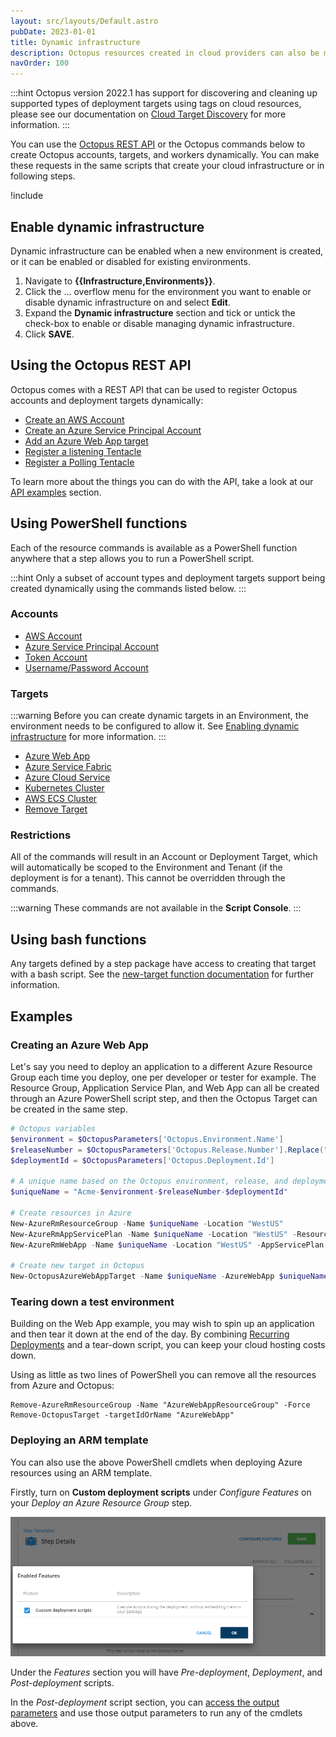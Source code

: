 ```yaml
---
layout: src/layouts/Default.astro
pubDate: 2023-01-01
title: Dynamic infrastructure
description: Octopus resources created in cloud providers can also be modeled in Octopus using service messages and scripts, which form part of dynamic infrastructure.
navOrder: 100
---
```


:::hint
Octopus version 2022.1 has support for discovering and cleaning up supported types of deployment targets using tags on cloud resources, please see our documentation on [Cloud Target Discovery](/docs/infrastructure/deployment-targets/cloud-target-discovery/index.md) for more information.
:::

You can use the [Octopus REST API](/docs/octopus-rest-api/index.md) or the Octopus commands below to create Octopus accounts, targets, and workers dynamically. You can make these requests in the same scripts that create your cloud infrastructure or in following steps.

!include <create-deployment-targets-hint>

## Enable dynamic infrastructure

Dynamic infrastructure can be enabled when a new environment is created, or it can be enabled or disabled for existing environments.

1. Navigate to **{{Infrastructure,Environments}}**.
1. Click the ... overflow menu for the environment you want to enable or disable dynamic infrastructure on and select **Edit**.
1. Expand the **Dynamic infrastructure** section and tick or untick the check-box to enable or disable managing dynamic infrastructure.
1. Click **SAVE**.

## Using the Octopus REST API

Octopus comes with a REST API that can be used to register Octopus accounts and deployment targets dynamically:

- [Create an AWS Account](/docs/octopus-rest-api/examples/accounts/create-aws-account.md)
- [Create an Azure Service Principal Account](/docs/octopus-rest-api/examples/accounts/create-azure-service-principal.md)
- [Add an Azure Web App target](/docs/octopus-rest-api/examples/deployment-targets/add-azure-web-app.md)
- [Register a listening Tentacle](/docs/octopus-rest-api/examples/deployment-targets/register-listening-tentacle.md)
- [Register a Polling Tentacle](/docs/octopus-rest-api/examples/deployment-targets/register-polling-tentacle.md)

To learn more about the things you can do with the API, take a look at our [API examples](/docs/octopus-rest-api/examples/index.md) section.

## Using PowerShell functions

Each of the resource commands is available as a PowerShell function anywhere that a step allows you to run a PowerShell script.

:::hint
Only a subset of account types and deployment targets support being created dynamically using the commands listed below.
:::

### Accounts

- [AWS Account](/docs/infrastructure/deployment-targets/dynamic-infrastructure/aws-accounts.md)
- [Azure Service Principal Account](/docs/infrastructure/deployment-targets/dynamic-infrastructure/azure-accounts.md)
- [Token Account](/docs/infrastructure/deployment-targets/dynamic-infrastructure/token-accounts.md)
- [Username/Password Account](/docs/infrastructure/deployment-targets/dynamic-infrastructure/username-password-accounts.md)

### Targets

:::warning
Before you can create dynamic targets in an Environment, the environment needs to be configured to allow it. See [Enabling dynamic infrastructure](/docs/infrastructure/deployment-targets/dynamic-infrastructure/index.md#enable-dynamic-infrastructure) for more information.
:::

- [Azure Web App](/docs/infrastructure/deployment-targets/dynamic-infrastructure/azure-web-app-target.md)
- [Azure Service Fabric](/docs/infrastructure/deployment-targets/dynamic-infrastructure/azure-service-fabric-target.md)
- [Azure Cloud Service](/docs/infrastructure/deployment-targets/dynamic-infrastructure/azure-cloud-service-target.md)
- [Kubernetes Cluster](/docs/infrastructure/deployment-targets/dynamic-infrastructure/kubernetes-target.md)
- [AWS ECS Cluster](/docs/infrastructure/deployment-targets/dynamic-infrastructure/new-octopustarget.md)
- [Remove Target](/docs/infrastructure/deployment-targets/dynamic-infrastructure/remove-octopustarget.md)

### Restrictions

All of the commands will result in an Account or Deployment Target, which will automatically be scoped to the Environment and Tenant (if the deployment is for a tenant).
This cannot be overridden through the commands.

:::warning
These commands are not available in the **Script Console**.
:::

## Using bash functions

Any targets defined by a step package have access to creating that target with a bash script. See the [new-target function documentation](/docs/infrastructure/deployment-targets/dynamic-infrastructure/new-octopustarget.md) for further information.

## Examples

### Creating an Azure Web App

Let's say you need to deploy an application to a different Azure Resource Group each time you deploy, one per developer or tester for example. The Resource Group, Application Service Plan, and Web App can all be created through an Azure PowerShell script step, and then the Octopus Target can be created in the same step.

```powershell
# Octopus variables
$environment = $OctopusParameters['Octopus.Environment.Name']
$releaseNumber = $OctopusParameters['Octopus.Release.Number'].Replace(".", "-")
$deploymentId = $OctopusParameters['Octopus.Deployment.Id']

# A unique name based on the Octopus environment, release, and deployment
$uniqueName = "Acme-$environment-$releaseNumber-$deploymentId"

# Create resources in Azure
New-AzureRmResourceGroup -Name $uniqueName -Location "WestUS"
New-AzureRmAppServicePlan -Name $uniqueName -Location "WestUS" -ResourceGroupName $uniqueName -Tier Free
New-AzureRmWebApp -Name $uniqueName -Location "WestUS" -AppServicePlan $uniqueName -ResourceGroupName $uniqueName

# Create new target in Octopus
New-OctopusAzureWebAppTarget -Name $uniqueName -AzureWebApp $uniqueName -AzureResourceGroupName $uniqueName -OctopusAccountIdOrName "my-octopus-azure-serviceprincipal-account" -OctopusRoles "acme-web"
```

### Tearing down a test environment

Building on the Web App example, you may wish to spin up an application and then tear it down at the end of the day. By combining [Recurring Deployments](https://octopus.com/blog/recurring-deployments) and a tear-down script, you can keep your cloud hosting costs down.

Using as little as two lines of PowerShell you can remove all the resources from Azure and Octopus:

```
Remove-AzureRmResourceGroup -Name "AzureWebAppResourceGroup" -Force
Remove-OctopusTarget -targetIdOrName "AzureWebApp"
```

### Deploying an ARM template

You can also use the above PowerShell cmdlets when deploying Azure resources using an ARM template.

Firstly, turn on **Custom deployment scripts** under _Configure Features_ on your _Deploy an Azure Resource Group_ step.

![Configure features on ARM template step](arm-template-step-configure-features.png "width=500")

Under the _Features_ section you will have _Pre-deployment_, _Deployment_, and _Post-deployment_ scripts.

In the _Post-deployment_ script section, you can [access the output parameters](/docs/runbooks/runbook-examples/azure/resource-groups/index.md#DeployusinganAzureResourceGroupTemplate-AccessingARMtemplateoutputparameters) and use those output parameters to run any of the cmdlets above.
